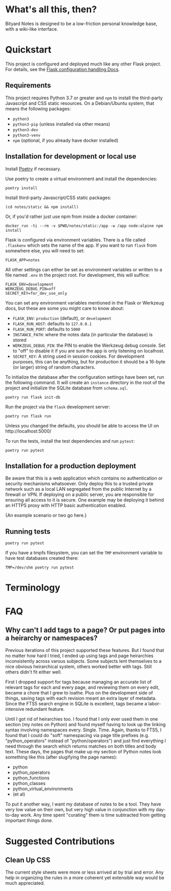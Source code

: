 # What's all this, then?

Bityard Notes is designed to be a low-friction personal knowledge base, with a
wiki-like interface.


# Quickstart

This project is configured and deployed much like any other Flask project.
For details, see the [Flask configuration handling Docs].

[Flask configuration handling docs]: https://flask.palletsprojects.com/en/1.1.x/config/


## Requirements

This project requires Python 3.7 or greater and `npm` to install the
third-party Javascript and CSS static resources. On a Debian/Ubuntu system,
that means the following packages:

* `python3`
* `python3-pip` (unless installed via other means)
* `python3-dev`
* `python3-venv`
* `npm` (optional, if you already have docker installed)


## Installation for development or local use

Install [Poetry](https://python-poetry.org/) if necessary.

Use poetry to create a virtual environment and install the dependencies:

```
poetry install
```

Install third-party Javascript/CSS static packages:

```
(cd notes/static && npm install)
```

Or, if you'd rather just use npm from inside a docker container:

```
docker run -ti --rm -v $PWD/notes/static:/app -w /app node:alpine npm install
```

Flask is configured via environment variables. There is a file called
`.flaskenv` which sets the name of the app. If you want to run `flask` from
somewhere else, you will need to set:

```
FLASK_APP=notes
```

All other settings can either be set as environment variables or written to a
file named `.env` in the project root. For development, this will suffice:

```
FLASK_ENV=development
WERKZEUG_DEBUG_PIN=off
SECRET_KEY=for_dev_use_only
```

You can set any environment variables mentioned in the Flask or Werkzeug
docs, but these are some you might care to know about:

* `FLASK_ENV`: `production` (default), or `development`
* `FLASK_RUN_HOST`: defaults to `127.0.0.1`
* `FLASK_RUN_PORT`: defaults to `5000`
* `INSTANCE_PATH`: where the notes data (in particular the database) is stored
* `WERKZEUG_DEBUG_PIN`: the PIN to enable the Werkzeug debug console. Set to
  "off" to disable it if you are sure the app is only listening on localhost.
* `SECRET_KEY`: A string used in session cookies. For development purposes, this
  can be anything, but for production it should be a 16-byte (or larger) string
  of random characters.

To initialize the database after the configuration settings have been set,
run the following command. It will create an `instance` directory in the root
of the project and initialize the SQLite database from `schema.sql`.

```
poetry run flask init-db
```

Run the project via the `flask` development server:

```
poetry run flask run
```

Unless you changed the defaults, you should be able to access the UI on
http://localhost:5000/

To run the tests, install the test dependencies and run `pytest`:

```
poetry run pytest
```


## Installation for a production deployment

Be aware that this is a web application which contains no authentication or
security mechanisms whatsoever. Only deploy this to a trusted private network
such as a local LAN segregated from the public Internet by a firewall or VPN.
If deploying on a public server, you are responsible for ensuring all access to
it is secure. One example may be deploying it behind an HTTPS proxy with
HTTP basic authentication enabled.

{An example scenario or two go here.}

## Running tests

```
poetry run pytest
```

If you have a tmpfs filesystem, you can set the `TMP` environment variable to
have test databases created there:

```
TMP=/dev/shm poetry run pytest
```


# Terminology


# FAQ


## Why can't I add tags to a page? Or put pages into a heirarchy or namespaces?

Previous iterations of this project supported these features. But I found
that no matter how hard I tried, I ended up using tags and page heirarchies
inconsistently across varous subjects. Some subjects lent themselves to a
nice obvious heirarchical system, others worked better with tags. Still
others didn't fit either well.

First I dropped support for tags because managing an accurate list of
relevant tags for each and every page, and reviewing them on every edit,
became a chore that I grew to loathe. Plus on the development side of things,
saving tags with each revision meant an extra layer of metadata. Since the FTS5
search engine in SQLite is excellent, tags became a labor-intensive redundant
feature.

Until I got rid of heirarchies too. I found that I only ever used them in one
section (my notes on Python) and found myself having to look up the linking
syntax involving namespaces every. Single. Time. Again, thanks to FTS5, I
found that I could do "soft" namespacing via page title prefixes (e.g.
"python_operators" instead of "python/operators") and just find everything I
need through the search which returns matches on both titles and body text.
These days, the pages that make up my section of Python notes look something
like this (after slugifying the page names):

* python
* python_operators
* python_functions
* python_classes
* python_virtual_environments
* (et al)

To put it another way, I want my database of notes to be a tool. They have
very low value on their own, but very high value in conjunction with my
day-to-day work. Any time spent "curating" them is time subtracted from
getting important things done.

# Suggested Contributions

## Clean Up CSS

The current style sheets were more or less arrived at by trial and error. Any
help in organizing the rules in a more coherent yet extensible way would be
much appreciated.
